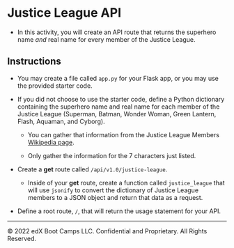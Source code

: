 # Justice League API

* In this activity, you will create an API route that returns the superhero name _and_ real name for every member of the Justice League.

## Instructions

* You may create a file called `app.py` for your Flask app, or you may use the provided starter code.

* If you did not choose to use the starter code, define a Python dictionary containing the superhero name and real name for each member of the Justice League (Superman, Batman, Wonder Woman, Green Lantern, Flash, Aquaman, and Cyborg).

    * You can gather that information from the Justice League Members [Wikipedia page](https://en.wikipedia.org/wiki/List_of_Justice_League_members).

    * Only gather the information for the 7 characters just listed.

* Create a **get** route called `/api/v1.0/justice-league`.

    * Inside of your **get** route, create a function called `justice_league` that will use `jsonify` to convert the dictionary of Justice League members to a JSON object and return that data as a request.

* Define a root route, `/`, that will return the usage statement for your API.

---

© 2022 edX Boot Camps LLC. Confidential and Proprietary. All Rights Reserved.
